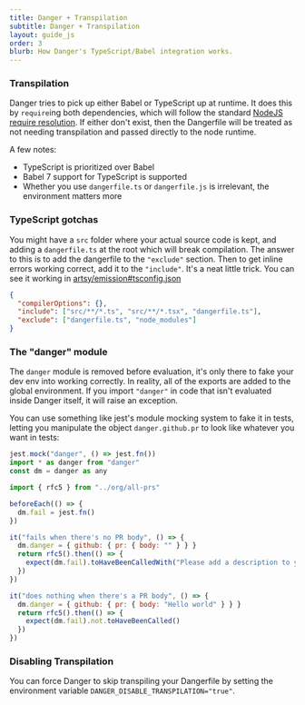 ```yaml
---
title: Danger + Transpilation
subtitle: Danger + Transpilation
layout: guide_js
order: 3
blurb: How Danger's TypeScript/Babel integration works.
---
```


### Transpilation

Danger tries to pick up either Babel or TypeScript up at runtime. It does this by `require`ing both dependencies, which
will follow the standard [NodeJS require resolution](https://nodejs.org/api/modules.html#modules_all_together). If
either don't exist, then the Dangerfile will be treated as not needing transpilation and passed directly to the node
runtime.

A few notes:

- TypeScript is prioritized over Babel
- Babel 7 support for TypeScript is supported
- Whether you use `dangerfile.ts` or `dangerfile.js` is irrelevant, the environment matters more

### TypeScript gotchas

You might have a `src` folder where your actual source code is kept, and adding a `dangerfile.ts` at the root which will
break compilation. The answer to this is to add the dangerfile to the `"exclude"` section. Then to get inline errors
working correct, add it to the `"include"`. It's a neat little trick. You can see it working in
[artsy/emission#tsconfig.json][tsconfig]

```json
{
  "compilerOptions": {},
  "include": ["src/**/*.ts", "src/**/*.tsx", "dangerfile.ts"],
  "exclude": ["dangerfile.ts", "node_modules"]
}
```

### The "danger" module

The `danger` module is removed before evaluation, it's only there to fake your dev env into working correctly. In
reality, all of the exports are added to the global environment. If you import `"danger"` in code that isn't evaluated
inside Danger itself, it will raise an exception.

You can use something like jest's module mocking system to fake it in tests, letting you manipulate the object
`danger.github.pr` to look like whatever you want in tests:

```js
jest.mock("danger", () => jest.fn())
import * as danger from "danger"
const dm = danger as any

import { rfc5 } from "../org/all-prs"

beforeEach(() => {
  dm.fail = jest.fn()
})

it("fails when there's no PR body", () => {
  dm.danger = { github: { pr: { body: "" } } }
  return rfc5().then(() => {
    expect(dm.fail).toHaveBeenCalledWith("Please add a description to your PR.")
  })
})

it("does nothing when there's a PR body", () => {
  dm.danger = { github: { pr: { body: "Hello world" } } }
  return rfc5().then(() => {
    expect(dm.fail).not.toHaveBeenCalled()
  })
})
```

[tsconfig]: https://github.com/artsy/emission/blob/master/tsconfig.json

### Disabling Transpilation

You can force Danger to skip transpiling your Dangerfile by setting the environment variable
`DANGER_DISABLE_TRANSPILATION="true"`.
